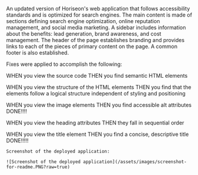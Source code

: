 An updated version of Horiseon's web application that follows accessibility standards and is optimized for search engines. The main content is made of sections defining search engine optimization, online reputation management, and social media marketing. A sidebar includes information about the benefits: lead generation, brand awareness, and cost management. The header of the page establishes branding and provides links to each of the pieces of primary content on the page. A common footer is also established. 

Fixes were applied to accomplish the following: 

WHEN you view the source code
THEN you find semantic HTML elements

WHEN you view the structure of the HTML elements
THEN you find that the elements follow a logical structure independent of styling and positioning

WHEN you view the image elements
THEN you find accessible alt attributes DONE!!!!

WHEN you view the heading attributes
THEN they fall in sequential order

WHEN you view the title element
THEN you find a concise, descriptive title DONE!!!!!
```
Screenshot of the deployed application: 

![Screenshot of the deployed application](/assets/images/screenshot-for-readme.PNG?raw=true) 